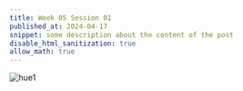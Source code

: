```yaml
---
title: Week 05 Session 01
published_at: 2024-04-17
snippet: some description about the content of the post
disable_html_sanitization: true
allow_math: true
---
```



![hue1](/w05s01/hue1.png)
